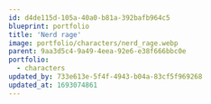 ```yaml
---
id: d4de115d-105a-40a0-b81a-392bafb964c5
blueprint: portfolio
title: 'Nerd rage'
image: portfolio/characters/nerd_rage.webp
parent: 9aa3d5c4-9a49-4eea-92e6-e38f666bbc0e
portfolio:
  - characters
updated_by: 733e613e-5f4f-4943-b04a-83cf5f969268
updated_at: 1693074861
---
```

